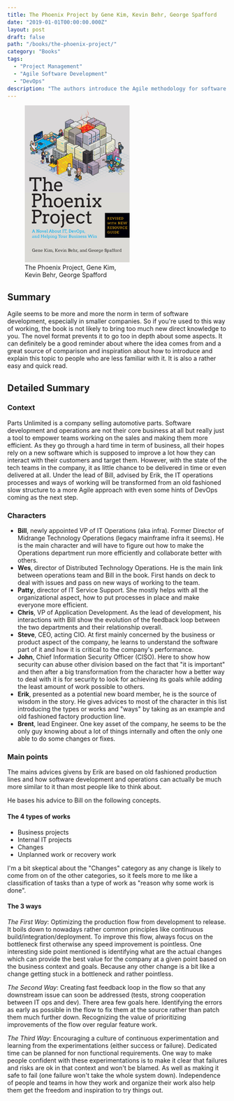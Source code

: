 ```yaml
---
title: The Phoenix Project by Gene Kim, Kevin Behr, George Spafford
date: "2019-01-01T00:00:00.000Z"
layout: post
draft: false
path: "/books/the-phoenix-project/"
category: "Books"
tags:
  - "Project Management"
  - "Agile Software Development"
  - "DevOps"
description: "The authors introduce the Agile methodology for software development and operations through this easy to read business novel."
---
```


<figure class="float-left" style="width: 240px">
  <img src="./the-phoenix-project-cover.jpg" alt="The Phoenix Project cover">
  <figcaption>The Phoenix Project, Gene Kim, Kevin Behr, George Spafford</figcaption>
</figure>

## Summary

Agile seems to be more and more the norm in term of  software development, especially in smaller companies. So if you're used to this way of working, the book is not likely to bring too much new direct knowledge to you. The novel format prevents it to go too in depth about some aspects. It can definitely be a good reminder about where the idea comes from and a great source of comparison and inspiration about how to introduce and explain this topic to people who are less familiar with it. It is also a rather easy and quick read.

## Detailed Summary

### Context

Parts Unlimited is a company selling automotive parts. Software development and operations are not their core business at all but really just a tool to empower teams working on the sales and making them more efficient.
As they go through a hard time in term of business, all their hopes rely on a new software which is supposed to improve a lot how they can interact with their customers and target them. However, with the state of the tech teams in the company, it as little chance to be delivered in time or even delivered at all.
Under the lead of Bill, advised by Erik, the IT operations processes and ways of working will be transformed from an old fashioned slow structure to a more Agile approach with even some hints of DevOps coming as the next step.

### Characters

- **Bill**, newly appointed VP of IT Operations (aka infra). Former Director of Midrange Technology Operations (legacy mainframe infra it seems).  He  is  the main character and will have to figure out how to make the Operations department run more efficiently and collaborate better with others.
- **Wes**, director of Distributed Technology Operations. He is the main  link between operations team and Bill in the book. First hands on deck to deal with issues and pass on new ways of working to the team.
- **Patty**, director of IT Service Support. She mostly helps with all the organizational aspect, how to put processes in place and make everyone more efficient.
- **Chris**, VP of Application Development. As the lead of development, his interactions with Bill show the evolution of the feedback loop between the two departments and their relationship overall.
- **Steve**, CEO, acting CIO. At first mainly concerned by the business or product aspect of the company, he learns to understand the software part of it and how it is critical to the company's performance.
- **John**, Chief Information Security Officer (CISO). Here to show how security can abuse other division based on the fact that "it is important" and then after a big transformation from the character how a better way to deal with it is for security to look for achieving its goals while adding the least amount of work possible to  others.
- **Erik**, presented as a potential new board member, he is the source of wisdom in the story. He gives advices to most of the character in this list introducing the types or works and "ways" by taking as an example and old fashioned factory production line.
- **Brent**, lead Engineer. One key asset of the company, he seems to be the only guy knowing about a lot of things internally and often the only one able to do some changes or fixes.

### Main points

The mains advices givens by Erik are based on old fashioned production lines and how software development and operations can actually be much more similar to it than most people like to think about.

He bases his advice to Bill on the following concepts.

#### The 4 types of works

- Business projects
- Internal IT projects
- Changes
- Unplanned work or recovery work

I'm a bit skeptical about the "Changes" category as any change is likely to come from on of the other categories, so it feels more to me like a classification of tasks than a type of work as "reason why some work is done".

#### The 3 ways

_The First Way_: Optimizing the production flow from development to release. It boils down to nowadays rather common principles like continuous build/integration/deployment.
To improve this flow, always focus on the bottleneck first otherwise any speed improvement is pointless.
One interesting side point mentioned is identifying what are the actual changes which can provide the best value for the company at a given point based on the business context and goals. Because any other change is a bit like a change getting stuck in a bottleneck and rather pointless.

_The Second Way_: Creating fast feedback loop in the flow so that any downstream issue can soon be addressed (tests, strong cooperation between IT ops and dev).
There area few goals here. Identifying the errors as early as possible in the flow to fix them at the source rather than patch them much further down.
Recognizing the value of prioritizing improvements of the flow over regular feature work.

_The Third Way_: Encouraging a culture of continuous experimentation and learning from the experimentations (either success or failure). Dedicated time can be planned for non functional requirements.
One way to make people confident with these experimentations is to make it clear that failures and risks are ok in that context and won't be blamed. As well as making it safe to fail (one failure won't take the whole system down).
Independence of people and teams in how they work and organize their work also help them get the freedom and inspiration to try things out.

